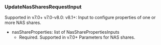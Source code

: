 ### UpdateNasSharesRequestInput
Supported in v7.0+
  v7.0-v8.0: 
  v8.1+: Input to configure properties of one or more NAS shares.

- nasShareProperties: list of NasSharePropertiesInputs
  - Required. Supported in v7.0+
      Parameters for NAS shares.
